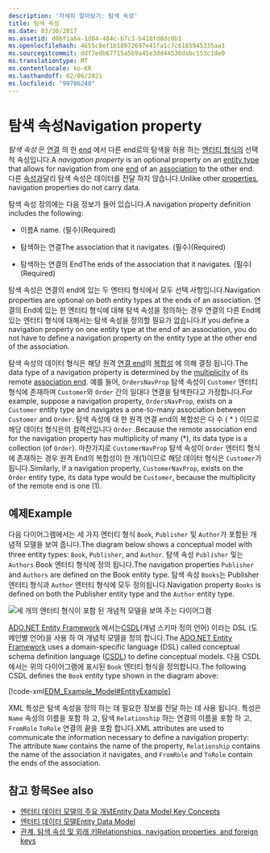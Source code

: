 ```yaml
---
description: '자세히 알아보기: 탐색 속성'
title: 탐색 속성
ms.date: 03/30/2017
ms.assetid: d0bf1a6a-1d84-484c-b7c3-b410fd8dc0b1
ms.openlocfilehash: 4655c8ef1b18972697e41fa1c7c6185945335aa1
ms.sourcegitcommit: ddf7edb67715a5b9a45e3dd44536dabc153c1de0
ms.translationtype: MT
ms.contentlocale: ko-KR
ms.lasthandoff: 02/06/2021
ms.locfileid: "99786240"
---
```

# <a name="navigation-property"></a><span data-ttu-id="ae7b5-103">탐색 속성</span><span class="sxs-lookup"><span data-stu-id="ae7b5-103">Navigation property</span></span>

<span data-ttu-id="ae7b5-104">*탐색 속성* 은 [연결](association-type.md) 의 한 [end](association-end.md) 에서 다른 end로의 탐색을 허용 하는 [엔터티 형식의](entity-type.md) 선택적 속성입니다.</span><span class="sxs-lookup"><span data-stu-id="ae7b5-104">A *navigation property* is an optional property on an [entity type](entity-type.md) that allows for navigation from one [end](association-end.md) of an [association](association-type.md) to the other end.</span></span> <span data-ttu-id="ae7b5-105">다른 [속성과](property.md)달리 탐색 속성은 데이터를 전달 하지 않습니다.</span><span class="sxs-lookup"><span data-stu-id="ae7b5-105">Unlike other [properties](property.md), navigation properties do not carry data.</span></span>

<span data-ttu-id="ae7b5-106">탐색 속성 정의에는 다음 정보가 들어 있습니다.</span><span class="sxs-lookup"><span data-stu-id="ae7b5-106">A navigation property definition includes the following:</span></span>

- <span data-ttu-id="ae7b5-107">이름</span><span class="sxs-lookup"><span data-stu-id="ae7b5-107">A name.</span></span> <span data-ttu-id="ae7b5-108">(필수)</span><span class="sxs-lookup"><span data-stu-id="ae7b5-108">(Required)</span></span>

- <span data-ttu-id="ae7b5-109">탐색하는 연결</span><span class="sxs-lookup"><span data-stu-id="ae7b5-109">The association that it navigates.</span></span> <span data-ttu-id="ae7b5-110">(필수)</span><span class="sxs-lookup"><span data-stu-id="ae7b5-110">(Required)</span></span>

- <span data-ttu-id="ae7b5-111">탐색하는 연결의 End</span><span class="sxs-lookup"><span data-stu-id="ae7b5-111">The ends of the association that it navigates.</span></span> <span data-ttu-id="ae7b5-112">(필수)</span><span class="sxs-lookup"><span data-stu-id="ae7b5-112">(Required)</span></span>

<span data-ttu-id="ae7b5-113">탐색 속성은 연결의 end에 있는 두 엔터티 형식에서 모두 선택 사항입니다.</span><span class="sxs-lookup"><span data-stu-id="ae7b5-113">Navigation properties are optional on both entity types at the ends of an association.</span></span> <span data-ttu-id="ae7b5-114">연결의 End에 있는 한 엔터티 형식에 대해 탐색 속성을 정의하는 경우 연결의 다른 End에 있는 엔터티 형식에 대해서는 탐색 속성을 정의할 필요가 없습니다.</span><span class="sxs-lookup"><span data-stu-id="ae7b5-114">If you define a navigation property on one entity type at the end of an association, you do not have to define a navigation property on the entity type at the other end of the association.</span></span>

<span data-ttu-id="ae7b5-115">탐색 속성의 데이터 형식은 해당 원격 [연결 end](association-end.md)의 [복합성](association-end-multiplicity.md) 에 의해 결정 됩니다.</span><span class="sxs-lookup"><span data-stu-id="ae7b5-115">The data type of a navigation property is determined by the [multiplicity](association-end-multiplicity.md) of its remote [association end](association-end.md).</span></span> <span data-ttu-id="ae7b5-116">예를 들어, `OrdersNavProp` 탐색 속성이 `Customer` 엔터티 형식에 존재하며 `Customer`와 `Order` 간의 일대다 연결을 탐색한다고 가정합니다.</span><span class="sxs-lookup"><span data-stu-id="ae7b5-116">For example, suppose a navigation property, `OrdersNavProp`, exists on a `Customer` entity type and navigates a one-to-many association between `Customer` and `Order`.</span></span> <span data-ttu-id="ae7b5-117">탐색 속성에 대 한 원격 연결 end의 복합성은 다 수 ( \* ) 이므로 해당 데이터 형식은의 컬렉션입니다 `Order` .</span><span class="sxs-lookup"><span data-stu-id="ae7b5-117">Because the remote association end for the navigation property has multiplicity of many (\*), its data type is a collection (of `Order`).</span></span> <span data-ttu-id="ae7b5-118">마찬가지로 `CustomerNavProp` 탐색 속성이 `Order` 엔터티 형식에 존재하는 경우 원격 End의 복합성이 한 개(1)이므로 해당 데이터 형식은 `Customer`가 됩니다.</span><span class="sxs-lookup"><span data-stu-id="ae7b5-118">Similarly, if a navigation property, `CustomerNavProp`, exists on the `Order` entity type, its data type would be `Customer`, because the multiplicity of the remote end is one (1).</span></span>

## <a name="example"></a><span data-ttu-id="ae7b5-119">예제</span><span class="sxs-lookup"><span data-stu-id="ae7b5-119">Example</span></span>

<span data-ttu-id="ae7b5-120">다음 다이어그램에서는 세 가지 엔터티 형식 `Book`, `Publisher` 및 `Author`가 포함된 개념적 모델을 보여 줍니다.</span><span class="sxs-lookup"><span data-stu-id="ae7b5-120">The diagram below shows a conceptual model with three entity types: `Book`, `Publisher`, and `Author`.</span></span> <span data-ttu-id="ae7b5-121">탐색 속성 `Publisher` 및는 `Authors` Book 엔터티 형식에 정의 됩니다.</span><span class="sxs-lookup"><span data-stu-id="ae7b5-121">The navigation properties `Publisher` and `Authors` are defined on the Book entity type.</span></span> <span data-ttu-id="ae7b5-122">탐색 속성 `Books`는 Publisher 엔터티 형식과 `Author` 엔터티 형식에 모두 정의됩니다.</span><span class="sxs-lookup"><span data-stu-id="ae7b5-122">Navigation property `Books` is defined on both the Publisher entity type and the `Author` entity type.</span></span>

![세 개의 엔터티 형식이 포함 된 개념적 모델을 보여 주는 다이어그램](./media/navigation-property/conceptual-model-entity-types-associations.gif)  

<span data-ttu-id="ae7b5-124">[ADO.NET Entity Framework](./ef/index.md) 에서는[CSDL](/ef/ef6/modeling/designer/advanced/edmx/csdl-spec)(개념 스키마 정의 언어) 이라는 DSL (도메인별 언어)을 사용 하 여 개념적 모델을 정의 합니다.</span><span class="sxs-lookup"><span data-stu-id="ae7b5-124">The [ADO.NET Entity Framework](./ef/index.md) uses a domain-specific language (DSL) called conceptual schema definition language ([CSDL](/ef/ef6/modeling/designer/advanced/edmx/csdl-spec)) to define conceptual models.</span></span> <span data-ttu-id="ae7b5-125">다음 CSDL에서는 위의 다이어그램에 표시된 `Book` 엔터티 형식을 정의합니다.</span><span class="sxs-lookup"><span data-stu-id="ae7b5-125">The following CSDL defines the `Book` entity type shown in the diagram above:</span></span>

[!code-xml[EDM_Example_Model#EntityExample](~/samples/snippets/xml/VS_Snippets_Data/edm_example_model/xml/books.edmx#entityexample)]

<span data-ttu-id="ae7b5-126">XML 특성은 탐색 속성을 정의 하는 데 필요한 정보를 전달 하는 데 사용 됩니다. 특성은 `Name` 속성의 이름을 포함 하 고, 탐색 `Relationship` 하는 연결의 이름을 포함 하 고, `FromRole` `ToRole` 연결의 끝을 포함 합니다.</span><span class="sxs-lookup"><span data-stu-id="ae7b5-126">XML attributes are used to communicate the information necessary to define a navigation property: The attribute `Name` contains the name of the property, `Relationship` contains the name of the association it navigates, and `FromRole` and `ToRole` contain the ends of the association.</span></span>

## <a name="see-also"></a><span data-ttu-id="ae7b5-127">참고 항목</span><span class="sxs-lookup"><span data-stu-id="ae7b5-127">See also</span></span>

- [<span data-ttu-id="ae7b5-128">엔터티 데이터 모델의 주요 개념</span><span class="sxs-lookup"><span data-stu-id="ae7b5-128">Entity Data Model Key Concepts</span></span>](entity-data-model-key-concepts.md)
- [<span data-ttu-id="ae7b5-129">엔터티 데이터 모델</span><span class="sxs-lookup"><span data-stu-id="ae7b5-129">Entity Data Model</span></span>](entity-data-model.md)
- [<span data-ttu-id="ae7b5-130">관계, 탐색 속성 및 외래 키</span><span class="sxs-lookup"><span data-stu-id="ae7b5-130">Relationships, navigation properties, and foreign keys</span></span>](/ef/ef6/fundamentals/relationships)
